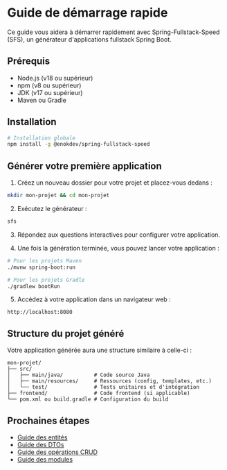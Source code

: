 # Guide de démarrage rapide

Ce guide vous aidera à démarrer rapidement avec Spring-Fullstack-Speed (SFS), un générateur d'applications fullstack Spring Boot.

## Prérequis

- Node.js (v18 ou supérieur)
- npm (v8 ou supérieur)
- JDK (v17 ou supérieur)
- Maven ou Gradle

## Installation

```bash
# Installation globale
npm install -g @enokdev/spring-fullstack-speed
```

## Générer votre première application

1. Créez un nouveau dossier pour votre projet et placez-vous dedans :

```bash
mkdir mon-projet && cd mon-projet
```

2. Exécutez le générateur :

```bash
sfs
```

3. Répondez aux questions interactives pour configurer votre application.

4. Une fois la génération terminée, vous pouvez lancer votre application :

```bash
# Pour les projets Maven
./mvnw spring-boot:run

# Pour les projets Gradle
./gradlew bootRun
```

5. Accédez à votre application dans un navigateur web :

```
http://localhost:8080
```

## Structure du projet généré

Votre application générée aura une structure similaire à celle-ci :

```
mon-projet/
├── src/
│   ├── main/java/          # Code source Java
│   ├── main/resources/     # Ressources (config, templates, etc.)
│   └── test/               # Tests unitaires et d'intégration
├── frontend/               # Code frontend (si applicable)
└── pom.xml ou build.gradle # Configuration du build
```

## Prochaines étapes

- [Guide des entités](./entities.md)
- [Guide des DTOs](./dtos.md)
- [Guide des opérations CRUD](./crud.md)
- [Guide des modules](./modules.md)
